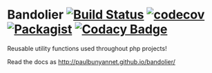 # Bandolier [![Build Status](https://travis-ci.org/paulbunyannet/bandolier.svg?branch=master)](https://travis-ci.org/paulbunyannet/bandolier) [![codecov](https://codecov.io/gh/paulbunyannet/bandolier/branch/master/graph/badge.svg)](https://codecov.io/gh/paulbunyannet/bandolier) [![Packagist](https://img.shields.io/packagist/dt/paulbunyannet/bandolier.svg)](https://packagist.org/packages/paulbunyannet/bandolier) [![Codacy Badge](https://api.codacy.com/project/badge/Grade/d0bae9dfc4b64a5f930fefeb6ee65c41)](https://www.codacy.com/app/paulbunyannet/bandolier?utm_source=github.com&amp;utm_medium=referral&amp;utm_content=paulbunyannet/bandolier&amp;utm_campaign=Badge_Grade)

Reusable utility functions used throughout php projects!

Read the docs as http://paulbunyannet.github.io/bandolier/
